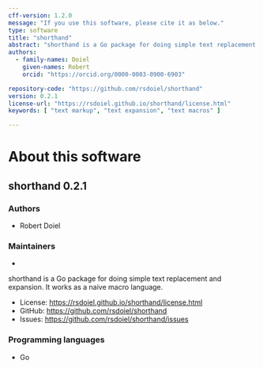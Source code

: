 ```yaml
---
cff-version: 1.2.0
message: "If you use this software, please cite it as below."
type: software
title: "shorthand"
abstract: "shorthand is a Go package for doing simple text replacement and expansion. It works as a naive macro language."
authors:
  - family-names: Doiel
    given-names: Robert
    orcid: "https://orcid.org/0000-0003-0900-6903"

repository-code: "https://github.com/rsdoiel/shorthand"
version: 0.2.1
license-url: "https://rsdoiel.github.io/shorthand/license.html"
keywords: [ "text markup", "text expansion", "text macros" ]

---
```


About this software
===================

## shorthand 0.2.1

### Authors

- Robert Doiel


### Maintainers

-  

shorthand is a Go package for doing simple text replacement and expansion. It works as a naive macro language.

- License: <https://rsdoiel.github.io/shorthand/license.html>
- GitHub: <https://github.com/rsdoiel/shorthand>
- Issues: <https://github.com/rsdoiel/shorthand/issues>


### Programming languages

- Go


